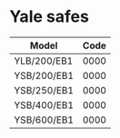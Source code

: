 # Yale safes
|Model|Code|
|-----|----|
|YLB/200/EB1|0000|
|YSB/200/EB1|0000|
|YSB/250/EB1|0000|
|YSB/400/EB1|0000|
|YSB/600/EB1|0000|
